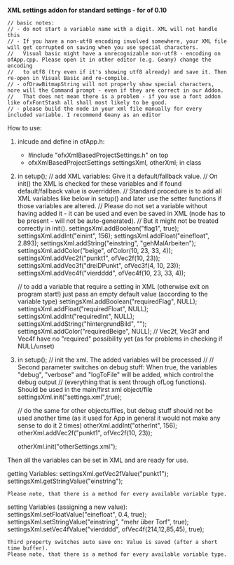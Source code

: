 **XML settings addon for standard settings - for of 0.10**

	// basic notes: 
	// - do not start a variable name with a digit. XML will not handle this
	// - If you have a non-utf8 encoding involved somewhere, your XML file will get corrupted on saving when you use special characters. 
	//   Visual basic might have a unrecognizable non-utf8 - encoding on ofApp.cpp. Please open it in other editor (e.g. Geany) change the encoding 
	//	 to utf8 (try even if it's showing utf8 already) and save it. Then re-open in Visual Basic and re-compile. 
	// - ofDrawBitmapString will not properly show special characters, nore will the Command prompt - even if they are correct in our Addon. 
	//	 That does not mean there is a problem - if you use a font addon like ofxFontStash all shall most likely to be good.
	// - please build the node in your xml file manually for every included variable. I recommend Geany as an editor

How to use:

1) inlcude and define in ofApp.h:
	
	- #include "ofxXmlBasedProjectSettings.h" on top
	- ofxXmlBasedProjectSettings settingsXml,  otherXml; in class


2) in setup();
	// add XML variables: Give it a default/fallback value.
	// On init() the XML is checked for these variables and if found default/fallback value is overridden.
	// Standard procedure is to add all XML variables like below in setup() and later use the setter functions if those variables are altered.
	// Please do not set a variable without having added it - it can be used and even be saved in XML (node has to be present - will not be auto-generated). 
	// But it might not be treated correctly in init().
	settingsXml.addBoolean("flag1", true);
	settingsXml.addInt("einint", 156);
	settingsXml.addFloat("einefloat", 2.893);
	settingsXml.addString("einstring", "gehMalArbeiten");
	settingsXml.addColor("beige", ofColor(10, 23, 33, 4));
	settingsXml.addVec2f("punkt1", ofVec2f(10, 23));
	settingsXml.addVec3f("dreiDPunkt", ofVec3f(4, 10, 23));
	settingsXml.addVec4f("vierdddd", ofVec4f(10, 23, 33, 4));
	
	// to add a variable that require a setting in XML (otherwise exit on program start!) just pass an empty default value (according to the variable type)
	settingsXml.addBoolean("requiredFlag", NULL);
	settingsXml.addFloat("requiredFloat", NULL);
	settingsXml.addInt("requiredInt", NULL);
	settingsXml.addString("hintergrundBild", "");
	settingsXml.addColor("requiredBeige", NULL);
	// Vec2f, Vec3f and Vec4f have no "required" possibility yet (as for problems in checking if NULL/unset)

3) in setup();
	// init the xml. The added variables will be processed
	//
	// Second parameter switches on debug stuff: When true, the variables "debug", "verbose" and "logToFile" will be added, which control the debug output
	// (everything that is sent through ofLog functions). Should be used in the main/first xml object/file
	settingsXml.init("settings.xml",true);


	// do the same for other objects/files, but debug stuff should not be used another time (as it used for App in general it would not make any sense to do it 2 times)
	otherXml.addInt("otherInt", 156);
	otherXml.addVec2f("punkt1", ofVec2f(10, 23));

	otherXml.init("otherSettings.xml");


Then all the variables can be set in XML and are ready for use.


getting Variables:
	settingsXml.getVec2fValue("punkt1");
	settingsXml.getStringValue("einstring");
			
	Please note, that there is a method for every available variable type.



setting Variables (assigning a new value):
		settingsXml.setFloatValue("einefloat", 0.4, true);
		settingsXml.setStringValue("einstring", "mehr über Torf", true);
		settingsXml.setVec4fValue("vierdddd", ofVec4f(214,12,85,45), true);
	
	Third property switches auto save on: Value is saved (after a short time buffer).
	Please note, that there is a method for every available variable type.


